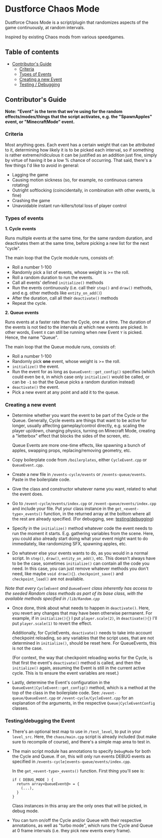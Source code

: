 # Dustforce Chaos Mode
Dustforce Chaos Mode is a script/plugin that randomizes aspects of the game continuously, at random intervals.

Inspired by existing Chaos mods from various speedgames.

## Table of contents
- [Contributor's Guide](#guide)
  - [Criteria](#criteria)
  - [Types of Events](#types)
  - [Creating a new Event](#creation)
  - [Testing / Debugging](#testing)

## Contributor's Guide <a id="guide"></a>
**Note: "Event" is the term that we're using for the random effects/modes/things that the script activates, e.g. the "SpawnApples" event, or "MinecraftMode" event.**
### Criteria <a id="criteria"></a>
Most anything goes. Each event has a certain weight that can be attributed to it, determining how likely it is to be picked each interval, so if something is rather extreme/ridiculous it can be justified as an addition just fine, simply by virtue of having it be a low % chance of occurring. That said, there's a few things I'd like to avoid in general:
- Lagging the game
- Causing motion sickness (so, for example, no continuous camera rotating)
- Outright softlocking (coincidentally, in combination with other events, is fine)
- Crashing the game
- Unavoidable instant run-killers/total loss of player control

### Types of events <a id="types"></a>
**1. Cycle events**

Runs multiple events at the same time, for the same random duration, and deactivates them at the same time, before picking a new list for the next "cycle".

The main loop that the Cycle module runs, consists of:
- Roll a number 1-100
- Randomly pick a list of events, whose weight is >= the roll.
- Roll a random duration to run the events.
- Call all events' defined `initialize()` methods
- Run the events continuously (i.e. call their `step()` and `draw()` methods, and e.g. other methods like `entity_on_add()`)
- After the duration, call all their `deactivate()` methods
- Repeat the cycle.

**2. Queue events**

Runs events at a faster rate than the Cycle, one at a time. The duration of the events is not tied to the intervals at which new events are picked. In other words, Event `X` can still be running when new Event `Y` is picked. Hence, the name "Queue".

The main loop that the Queue module runs, consists of:
- Roll a number 1-100
- Randomly pick **one** event, whose weight is >= the roll.
- `initialize()` the event.
- Run the event for as long as `QueueEvent::get_config()` specifies (which could even be `0`, in which case only `initialize()` would be called, or can be `-1` so that the Queue picks a random duration instead)
- `deactivate()` the event.
- Pick a new event at any point and add it to the queue.

### Creating a new event <a id="creation"></a>
- Determine whether you want the event to be part of the Cycle or the Queue. Generally, Cycle events are things that want to be active for longer, usually affecting gameplay/control directly, e.g. scaling the player up/down, changing physics, turning on Minecraft Mode, creating a "letterbox" effect that blocks the sides of the screen, etc.

  Queue Events are more one-time effects, like spawning a bunch of apples, swapping props, replacing/removing geometry, etc.
- Copy boilerplate code from `/boilerplates`, either `CycleEvent.cpp` or `QueueEvent.cpp`.
- Create a new file in `/events-cycle/events` or `/events-queue/events`. Paste in the boilerplate code.
- Give the class and constructor whatever name you want, related to what the event does.
- Go to `/event-cycle/events/index.cpp` or `/event-queue/events/index.cpp` and include your file. Put your class instance in the `get_<event-type>_events()` function, in the returned array at the bottom where all the rest are already specified. (For debugging, see: [testing/debugging](#testing))
- Specify in the `initialize()` method whatever code the event needs to run the moment it starts. E.g. gathering variables from the scene. Here, you could also already start doing what your event might want to do immediately, like randomizing SFX, spawning apples, etc.
- Do whatever else your events wants to do, as you would in a normal script. In `step()`, `draw()`, `entity_on_add()`, etc. This doesn't always have to be the case, sometimes `initialize()` can contain all the code you need. In this case, you can just remove whatever methods you don't need, like maybe `void draw(){}`. `checkpoint_save()` and `checkpoint_load()` are not available.

*Note that every `CycleEvent` and `QueueEvent` class inherently has access to the seeded Random class methods as part of its base class, with the available methods specified in `/lib/Random.cpp`*

- Once done, think about what needs to happen in `deactivate()`. Here, you revert any changes that may have been otherwise permanent. For example, if in `initialize(){}` I put `player.scale(2)`, in `deactivate(){}` I'll put `player.scale(1)` to revert the effect.

  Additionally, for CycleEvents, `deactivate()` needs to take into account checkpoint reloading, so any variables that the script uses, that are not determined in `initialize()`, should be reset here. For QueueEvents, this is not the case.

  (For context, the way that checkpoint reloading works for the Cycle, is that first the event's `deactivate()` method is called, and then the `initialize()` again, assuming the Event is still in the current active cycle. This is to ensure the event variables are reset.)

- Lastly, determine the Event's configuration in the `QueueEvent|CycleEvent::get_config()` method, which is a method at the top of the class in the boilerplate code. See: `/event-queue/QueueEvent.cpp` or `/event-cycle/CycleEvent.cpp` for an explanation of the arguments, in the respective `Queue|CycleEventConfig` classes.

### Testing/debugging the Event <a id="testing"></a>
- There's an optional test map to use in `/test_level`, to put in your `level_src`. Here, the `chaos/main.cpp` script is already included (but make sure to recompile of course), and there's a simple map area to test in.
- The main script module has annotations to specify `DebugMode` for both the Cycle and Queue. If on, this will only run events DEBUG events as specified in `/events-cycle|events-queue/events/index.cpp`.

  In the `get_<event-type>_events()` function. First thing you'll see is:
  ```
  if ( DEBUG_MODE ) {
    return array<QueueEvent@> = {
      (...),
    }
  }
  ```
  Class instances in this array are the only ones that will be picked, in debug mode.

- You can turn on/off the Cycle and/or Queue with their respective annotations, as well as "turbo mode", which runs the Cycle and Queue at 0 frame intervals (i.e. they pick new events every frame).

